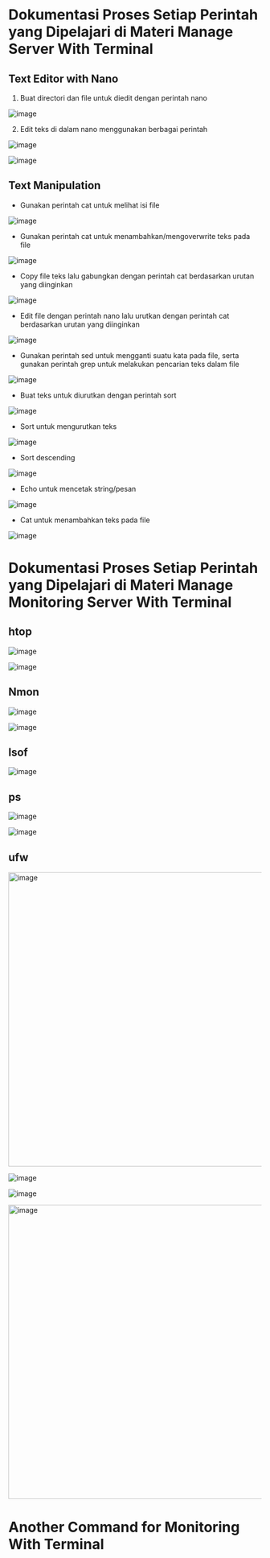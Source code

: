 # **Dokumentasi Proses Setiap Perintah yang Dipelajari di Materi Manage Server With Terminal**

## **Text Editor with Nano**

1. Buat directori dan file untuk diedit dengan perintah nano

![image](https://user-images.githubusercontent.com/95203293/147381987-0a5fb680-944c-4440-ba7d-8d0c99614cf7.png)

2. Edit teks di dalam nano menggunakan berbagai perintah

![image](https://user-images.githubusercontent.com/95203293/147382008-8983d93a-e03f-4206-994c-f493b9abb43b.png)

![image](https://user-images.githubusercontent.com/95203293/147382010-c642ab77-6cd6-4225-b5e0-67e7632bcf9a.png)

## **Text Manipulation**

- Gunakan perintah cat untuk melihat isi file

![image](https://user-images.githubusercontent.com/95203293/147382027-f3cc10dd-aeb1-4f8a-8ee1-4bec33afac4b.png)

- Gunakan perintah cat untuk menambahkan/mengoverwrite teks pada file

![image](https://user-images.githubusercontent.com/95203293/147382056-30514e1a-c2be-4c9f-9c63-979377eb11ec.png)

- Copy file teks lalu gabungkan dengan perintah cat berdasarkan urutan yang diinginkan

![image](https://user-images.githubusercontent.com/95203293/147382070-b18d6e7a-3d75-4d22-97a4-8a802891297c.png)

- Edit file dengan perintah nano lalu urutkan dengan perintah cat berdasarkan urutan yang diinginkan

![image](https://user-images.githubusercontent.com/95203293/147382090-b14bd175-b2ab-45ef-8d3e-1c74429666b2.png)

- Gunakan perintah sed untuk mengganti suatu kata pada file, serta gunakan perintah grep untuk melakukan pencarian teks dalam file

![image](https://user-images.githubusercontent.com/95203293/147382102-eeac99af-7e15-40a3-87b4-f6ff0a1662df.png)

- Buat teks untuk diurutkan dengan perintah sort

![image](https://user-images.githubusercontent.com/95203293/147382392-569a927e-08a3-40ea-9fb0-d03a6bf7c054.png)

- Sort untuk mengurutkan teks

![image](https://user-images.githubusercontent.com/95203293/147382400-2d9d0724-410c-4e05-a47c-b97cbd90124c.png)

- Sort descending

![image](https://user-images.githubusercontent.com/95203293/147382421-bec099e3-a198-47b9-9a34-f98bcf8774cc.png)

- Echo untuk mencetak string/pesan

![image](https://user-images.githubusercontent.com/95203293/147382430-5dafb58c-0eea-4c58-9bab-28ff228a818a.png)

- Cat untuk menambahkan teks pada file

![image](https://user-images.githubusercontent.com/95203293/147382456-14c3b811-b226-4527-a942-416ea2ff42da.png)

# **Dokumentasi Proses Setiap Perintah yang Dipelajari di Materi Manage Monitoring Server With Terminal**

## **htop**

![image](https://user-images.githubusercontent.com/95203293/147382480-8a3a5767-bbb2-4e05-ba0f-a4a064df86d6.png)

![image](https://user-images.githubusercontent.com/95203293/147382484-9f26b1c6-3ed1-4d2d-9dcd-45703cc84ced.png)

## **Nmon**

![image](https://user-images.githubusercontent.com/95203293/147382494-2839f0b0-1ecc-491b-b489-05f87489926f.png)

![image](https://user-images.githubusercontent.com/95203293/147382497-ec180b49-bc98-46f0-8324-edf5cf05206a.png)

## **lsof**

![image](https://user-images.githubusercontent.com/95203293/147382510-8b0c2de6-72d2-4f7d-bcdd-27700f7e4fdc.png)

## **ps**

![image](https://user-images.githubusercontent.com/95203293/147382514-1cef54c2-19db-4c52-9080-2bb73bc8116b.png)

![image](https://user-images.githubusercontent.com/95203293/147382519-ba5324c2-38ae-4da4-b324-c3bd63938f5b.png)

## **ufw**

<img width="585" alt="image" src="https://user-images.githubusercontent.com/95203293/147382534-6782d1bf-24d3-41eb-841c-08b98047a6f0.png">

![image](https://user-images.githubusercontent.com/95203293/147382555-f6687eb4-5fc9-4980-853f-d7a3a29c1002.png)

![image](https://user-images.githubusercontent.com/95203293/147382562-967d677e-9dfe-4f99-92f2-e649529c58ba.png)

<img width="585" alt="image" src="https://user-images.githubusercontent.com/95203293/147382564-f4afb7d7-c256-4993-aec9-c137e7831d83.png">

# **Another Command for Monitoring With Terminal**


